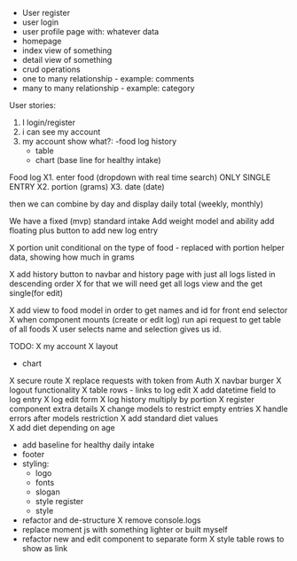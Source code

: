 - User register
- user login
- user profile page with: whatever data
- homepage
- index view of something
- detail view of something
- crud operations
- one to many relationship - example: comments
- many to many relationship - example: category


User stories:
1. I login/register
2. i can see my account
3. my account show what?:
  -food log history
    - table
    - chart (base line for healthy intake)



Food log
X1. enter food (dropdown with real time search) ONLY SINGLE ENTRY
X2. portion (grams)
X3. date (date)

then we can combine by day and display daily total (weekly, monthly)


We have a fixed (mvp) standard intake
Add weight model and ability
add floating plus button to add new log entry

X portion unit conditional on the type of food - replaced with portion helper data, showing how much in grams

X add history button to navbar and history page with just all logs listed in descending order
X for that we will need get all logs view and the get single(for edit)


X add view to food model in order to get names and id for front end selector
X when component mounts (create or edit log) run api request to get table of all foods
X user selects name and selection gives us id.


TODO:
X my account
  X layout
  - chart

X secure route
X replace requests with token from Auth
X navbar burger
X logout functionality
X table rows - links to log edit
X add datetime field to log entry
X log edit form
X log history multiply by portion
X register component extra details
X change models to restrict empty entries
X handle errors after models restriction
X add standard diet values  
X add diet depending on age
- add baseline for healthy daily intake
- footer
- styling:
  - logo
  - fonts
  - slogan 
  - style register
  - style 
- refactor and de-structure
X remove console.logs
- replace moment js with something lighter or built myself
- refactor new and edit component to separate form
X style table rows to show as link
